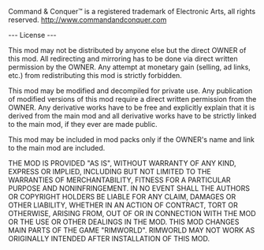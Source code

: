 Command & Conquer™ is a registered trademark of Electronic Arts, all rights reserved.
http://www.commandandconquer.com


--- License ---

This mod may not be distributed by anyone else but the direct OWNER of this mod. All redirecting and mirroring has to be done via direct written permission by the OWNER. Any attempt at monetary gain (selling, ad links, etc.) from redistributing this mod is strictly forbidden.

This mod may be modified and decompiled for private use. Any publication of modified versions of this mod require a direct written permission from the OWNER. Any derivative works have to be free and explicitly explain that it is derived from the main mod and all derivative works have to be strictly linked to the main mod, if they ever are made public.

This mod may be included in mod packs only if the OWNER's name and link to the main mod are included.

THE MOD IS PROVIDED "AS IS", WITHOUT WARRANTY OF ANY KIND, EXPRESS OR
IMPLIED, INCLUDING BUT NOT LIMITED TO THE WARRANTIES OF MERCHANTABILITY,
FITNESS FOR A PARTICULAR PURPOSE AND NONINFRINGEMENT. IN NO EVENT SHALL THE
AUTHORS OR COPYRIGHT HOLDERS BE LIABLE FOR ANY CLAIM, DAMAGES OR OTHER
LIABILITY, WHETHER IN AN ACTION OF CONTRACT, TORT OR OTHERWISE, ARISING FROM,
OUT OF OR IN CONNECTION WITH THE MOD OR THE USE OR OTHER DEALINGS IN THE
MOD.
THIS MOD CHANGES MAIN PARTS OF THE GAME "RIMWORLD". RIMWORLD MAY NOT WORK AS ORIGINALLY INTENDED AFTER INSTALLATION OF THIS MOD.
